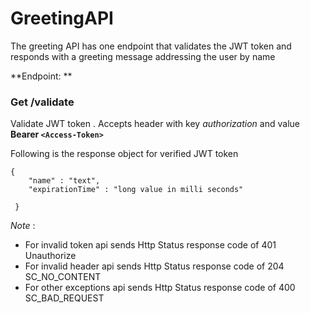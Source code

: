 # GreetingAPI
The greeting API has one endpoint that validates the JWT token and responds with a greeting message addressing the user by name


**Endpoint: ** 

### Get /validate

Validate JWT token . Accepts header with key *authorization* and value **Bearer ``<Access-Token>``**

Following is the response object for verified JWT token
```
{
	"name" : "text",
	"expirationTime" : "long value in milli seconds"
  
 }
```

*Note* : 
* For invalid token api sends Http Status response code of 401 Unauthorize 
* For invalid header api sends Http Status response code of 204 SC_NO_CONTENT 
* For other exceptions api sends Http Status response code of 400 SC_BAD_REQUEST
